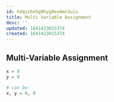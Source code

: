 ```yaml
---
id: hdqsz6o5g9hyg9ea4mn3uiu
title: Multi Variable Assignment
desc: ''
updated: 1641423025374
created: 1641423025374
---
```



## Multi-Variable Assignment

```python
x = 0
y = 0

# can be:
x, y = 0, 0
```
